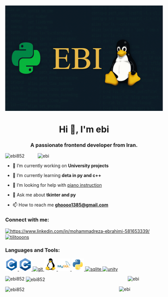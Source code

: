 ![logo](https://github.com/ebi852/ebi852/blob/main/123554637281.jpg)
<h1 align="center">Hi 👋, I'm ebi</h1>
<h3 align="center">A passionate frontend developer from Iran.</h3>

<img align="right" alt="ebi" width="400" src="https://mir-s3-cdn-cf.behance.net/project_modules/hd/06f21a161921919.63cd7887d0a70.gif">

<p align="left"> <img src="https://komarev.com/ghpvc/?username=ebi852&label=Profile%20views&color=0e75b6&style=flat" alt="ebi852" /> </p>

- 🔭 I’m currently working on **University projects**

- 🌱 I’m currently learning **deta in py and c++**

- 🤝 I’m looking for help with [piano instruction](https://t.me/EbiEducation)

- 💬 Ask me about **tkinter and py**

- 📫 How to reach me **ghoooo1385@gmail.com**

<h3 align="left">Connect with me:</h3>
<p align="left">
<a href="https://linkedin.com/in/https://www.linkedin.com/in/mohammadreza-ebrahimi-581653339/" target="blank"><img align="center" src="https://raw.githubusercontent.com/rahuldkjain/github-profile-readme-generator/master/src/images/icons/Social/linked-in-alt.svg" alt="https://www.linkedin.com/in/mohammadreza-ebrahimi-581653339/" height="30" width="40" /></a>
<a href="https://instagram.com/tilitooons" target="blank"><img align="center" src="https://raw.githubusercontent.com/rahuldkjain/github-profile-readme-generator/master/src/images/icons/Social/instagram.svg" alt="tilitooons" height="30" width="40" /></a>
</p>


<h3 align="left">Languages and Tools:</h3>
<p align="left"> <a href="https://www.cprogramming.com/" target="_blank" rel="noreferrer"> <img src="https://raw.githubusercontent.com/devicons/devicon/master/icons/c/c-original.svg" alt="c" width="40" height="40"/> </a> <a href="https://www.w3schools.com/cpp/" target="_blank" rel="noreferrer"> <img src="https://raw.githubusercontent.com/devicons/devicon/master/icons/cplusplus/cplusplus-original.svg" alt="cplusplus" width="40" height="40"/> </a> <a href="https://git-scm.com/" target="_blank" rel="noreferrer"> <img src="https://www.vectorlogo.zone/logos/git-scm/git-scm-icon.svg" alt="git" width="40" height="40"/> </a> <a href="https://www.linux.org/" target="_blank" rel="noreferrer"> <img src="https://raw.githubusercontent.com/devicons/devicon/master/icons/linux/linux-original.svg" alt="linux" width="40" height="40"/> </a> <a href="https://www.mysql.com/" target="_blank" rel="noreferrer"> <img src="https://raw.githubusercontent.com/devicons/devicon/master/icons/mysql/mysql-original-wordmark.svg" alt="mysql" width="40" height="40"/> </a> <a href="https://www.python.org" target="_blank" rel="noreferrer"> <img src="https://raw.githubusercontent.com/devicons/devicon/master/icons/python/python-original.svg" alt="python" width="40" height="40"/> </a> <a href="https://www.sqlite.org/" target="_blank" rel="noreferrer"> <img src="https://www.vectorlogo.zone/logos/sqlite/sqlite-icon.svg" alt="sqlite" width="40" height="40"/> </a> <a href="https://unity.com/" target="_blank" rel="noreferrer"> <img src="https://www.vectorlogo.zone/logos/unity3d/unity3d-icon.svg" alt="unity" width="40" height="40"/> </a> </p>
<img align="right" alt="ebi" width="112" src="https://cdn3.emoji.gg/emojis/1261-hackerbongocat.gif">
<p><img align="left" src="https://github-readme-stats.vercel.app/api/top-langs?username=ebi852&show_icons=true&locale=en&layout=compact" alt="ebi852" /></p>

<p>&nbsp;<img align="center" src="https://github-readme-stats.vercel.app/api?username=ebi852&show_icons=true&locale=en" alt="ebi852" /></p>
<img align="right" alt="ebi" width="140" src="https://media4.giphy.com/media/v1.Y2lkPTc5MGI3NjExbXRkaHU4a3dxYTR2cGQwanAybHpmMHlhd213ZHA0ZGEzbW5mZXVobCZlcD12MV9pbnRlcm5hbF9naWZfYnlfaWQmY3Q9Zw/KAq5w47R9rmTuvWOWa/giphy.gif">
<p><img align="center" src="https://github-readme-streak-stats.herokuapp.com/?user=ebi852&" alt="ebi852" /></p>
